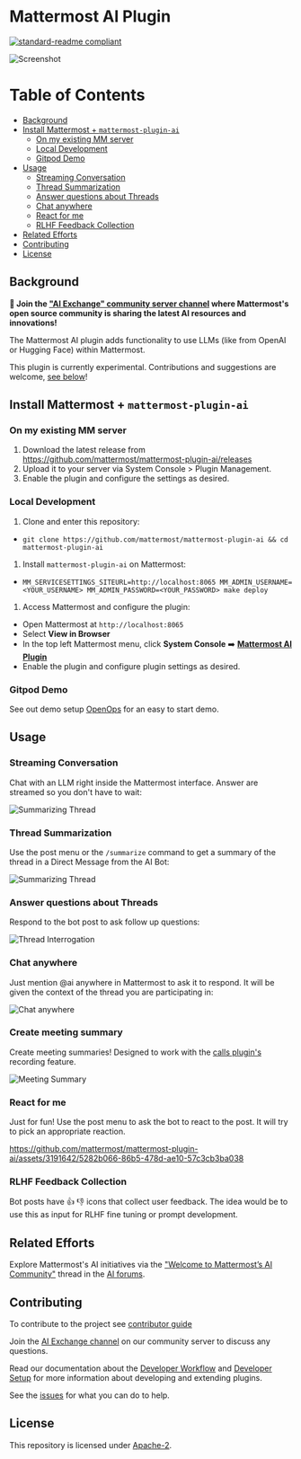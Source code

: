# Mattermost AI Plugin

[![standard-readme compliant](https://img.shields.io/badge/readme%20style-standard-brightgreen.svg?style=flat-square)](https://github.com/RichardLitt/standard-readme)

![Screenshot](/img/banner_fun.png)

# Table of Contents

- [Background](#background)
- [Install Mattermost + `mattermost-plugin-ai`](#install-mattermost-plugin-ai)
  - [On my existing MM server](#on-my-existing-mm-server)
  - [Local Development](#local-development)
  - [Gitpod Demo](#gitpod-demo)
- [Usage](#usage)
  - [Streaming Conversation](#streaming-conversation)
  - [Thread Summarization](#thread-summarization)
  - [Answer questions about Threads](#answer-questions-about-threads)
  - [Chat anywhere](#chat-anywhere)
  - [React for me](#react-for-me)
  - [RLHF Feedback Collection](#rlhf-feedback-collection)
- [Related Efforts](#related-efforts)
- [Contributing](#contributing)
- [License](#license)

## Background

**🚀 Join the ["AI Exchange" community server channel](https://community.mattermost.com/core/channels/ai-exchange) where Mattermost's open source community is sharing the latest AI resources and innovations!**

The Mattermost AI plugin adds functionality to use LLMs (like from OpenAI or Hugging Face) within Mattermost. 

This plugin is currently experimental. Contributions and suggestions are welcome, [see below](#contributing)! 

## Install Mattermost + `mattermost-plugin-ai`

### On my existing MM server

1. Download the latest release from https://github.com/mattermost/mattermost-plugin-ai/releases
1. Upload it to your server via System Console > Plugin Management.
1. Enable the plugin and configure the settings as desired. 

### Local Development

1. Clone and enter this repository:
  * `git clone https://github.com/mattermost/mattermost-plugin-ai && cd mattermost-plugin-ai`
1. Install `mattermost-plugin-ai` on Mattermost:
  * `MM_SERVICESETTINGS_SITEURL=http://localhost:8065 MM_ADMIN_USERNAME=<YOUR_USERNAME> MM_ADMIN_PASSWORD=<YOUR_PASSWORD> make deploy`
1. Access Mattermost and configure the plugin:
  * Open Mattermost at `http://localhost:8065`
  * Select **View in Browser**
  * In the top left Mattermost menu, click **System Console** ➡️ [**Mattermost AI Plugin**](http://localhost:8065/admin_console/plugins/plugin_mattermost-ai)
  * Enable the plugin and configure plugin settings as desired.

### Gitpod Demo

See out demo setup [OpenOps](https://github.com/mattermost/openops#install-openops-mattermost--mattermost-plugin-ai) for an easy to start demo. 

## Usage

### Streaming Conversation

Chat with an LLM right inside the Mattermost interface. Answer are streamed so you don't have to wait:

![Summarizing Thread](/img/summarize_thread.gif)

### Thread Summarization
Use the post menu or the `/summarize` command to get a summary of the thread in a Direct Message from the AI Bot:

![Summarizing Thread](/img/summarize_button.gif)

### Answer questions about Threads
Respond to the bot post to ask follow up questions:

![Thread Interrogation](/img/thread_interrogation.png)

### Chat anywhere
Just mention @ai anywhere in Mattermost to ask it to respond. It will be given the context of the thread you are participating in:

![Chat anywhere](/img/chat_anywhere.png)

### Create meeting summary
Create meeting summaries! Designed to work with the [calls plugin's](https://github.com/mattermost/mattermost-plugin-calls) recording feature.

![Meeting Summary](/img/meeting_summary.png)

### React for me
Just for fun! Use the post menu to ask the bot to react to the post. It will try to pick an appropriate reaction.

https://github.com/mattermost/mattermost-plugin-ai/assets/3191642/5282b066-86b5-478d-ae10-57c3cb3ba038

### RLHF Feedback Collection
Bot posts have 👍 👎 icons that collect user feedback. The idea would be to use this as input for RLHF fine tuning or prompt development.

## Related Efforts

Explore Mattermost's AI initiatives via the ["Welcome to Mattermost’s AI Community"](https://forum.mattermost.com/t/welcome-to-mattermosts-ai-community/16144?u=zigler) thread in the [AI forums](https://forum.mattermost.com/c/ai-frameworks/40).

## Contributing

To contribute to the project see [contributor guide](https://developers.mattermost.com/contribute/)

Join the [AI Exchange channel](https://community.mattermost.com/core/channels/ai-exchange) on our community server to discuss any questions.

Read our documentation about the [Developer Workflow](https://developers.mattermost.com/extend/plugins/developer-workflow/) and [Developer Setup](https://developers.mattermost.com/extend/plugins/developer-setup/) for more information about developing and extending plugins.

See the [issues](https://github.com/mattermost/mattermost-plugin-ai/issues) for what you can do to help.

## License

This repository is licensed under [Apache-2](./LICENSE).
